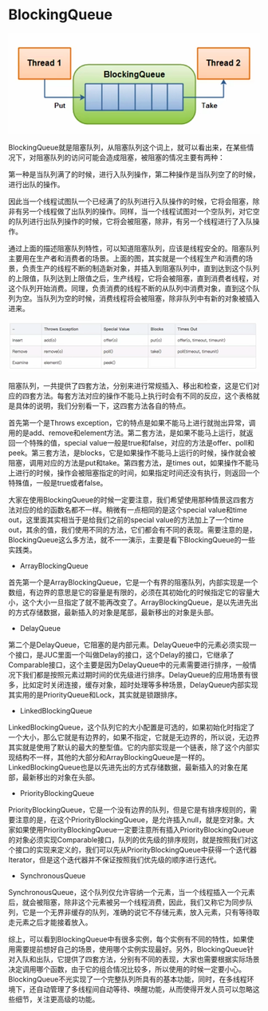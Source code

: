 # BlockingQueue

![8.3BlockingQueue.png](imgs/8.3BlockingQueue.png)

BlockingQueue就是阻塞队列，从阻塞队列这个词上，就可以看出来，在某些情况下，对阻塞队列的访问可能会造成阻塞，被阻塞的情况主要有两种：

第一种是当队列满了的时候，进行入队列操作，第二种操作是当队列空了的时候，进行出队的操作。

因此当一个线程试图队一个已经满了的队列进行入队操作的时候，它将会阻塞，除非有另一个线程做了出队列的操作。同样，当一个线程试图对一个空队列，对它空的队列进行出队列操作的时候，它将会被阻塞，除非，有另一个线程进行了入队操作。

通过上面的描述阻塞队列特性，可以知道阻塞队列，应该是线程安全的。阻塞队列主要用在生产者和消费者的场景。上面的图，其实就是一个线程生产和消费的场景，负责生产的线程不断的制造新对象，并插入到阻塞队列中，直到达到这个队列的上限值，队列达到上限值之后，生产线程，它将会被阻塞，直到消费者线程，对这个队列开始消费。同理，负责消费的线程不断的从队列中消费对象，直到这个队列为空。当队列为空的时候，消费线程将会被阻塞，除非队列中有新的对象被插入进来。

![8.3BlockingQueue提供的四套方法.png](imgs/8.3BlockingQueue提供的四套方法.png)

阻塞队列，一共提供了四套方法，分别来进行常规插入、移出和检查，这是它们对应的四套方法。每套方法对应的操作不能马上执行时会有不同的反应，这个表格就是具体的说明，我们分别看一下，这四套方法各自的特点。

首先第一个是Throws exception，它的特点是如果不能马上进行就抛出异常，调用的是add、remove和element方法。第二套方法，是如果不能马上运行，就返回一个特殊的值，special value一般是true和false，对应的方法是offer、poll和peek。第三套方法，是blocks，它是如果操作不能马上运行的时候，操作就会被阻塞，调用对应的方法是put和take。第四套方法，是times out，如果操作不能马上进行的时候，操作会被阻塞指定的时间，如果指定时间还没有执行，则返回一个特殊值，一般是true或者false。

大家在使用BlockingQueue的时候一定要注意，我们希望使用那种情景这四套方法对应的给的函数名都不一样。稍微有一点相同的是这个special value和time out，这里面其实相当于是给我们之前的special value的方法加上了一个time out，其余的值，我们使用不同的方法，它们都会有不同的表现。需要注意的是，BlockingQueue这么多方法，就不一一演示，主要是看下BlockingQueue的一些实践类。

- ArrayBlockingQueue

首先第一个是ArrayBlockingQueue，它是一个有界的阻塞队列，内部实现是一个数组，有边界的意思是它的容量是有限的，必须在其初始化的时候指定它的容量大小，这个大小一旦指定了就不能再改变了。ArrayBlockingQueue，是以先进先出的方式存储数据，最新插入的对象是尾部，最新移出的对象是头部。

- DelayQueue

第二个是DelayQueue，它阻塞的是内部元素。DelayQueue中的元素必须实现一个接口，是JUC里面一个叫做Delay的接口，这个Delay的接口，它继承了Comparable接口，这个主要是因为DelayQueue中的元素需要进行排序，一般情况下我们都是按照元素过期时间的优先级进行排序。DelayQueue的应用场景有很多，比如定时关闭连接，缓存对象，超时处理等多种场景，DelayQueue内部实现其实用的是PriorityQueue和Lock，其实就是锁跟排序。

- LinkedBlockingQueue

LinkedBlockingQueue，这个队列它的大小配置是可选的，如果初始化时指定了一个大小，那么它就是有边界的，如果不指定，它就是无边界的，所以说，无边界其实就是使用了默认的最大的整型值。它的内部实现是一个链表，除了这个内部实现结构不一样，其他的大部分和ArrayBlockingQueue是一样的。LinkedBlockingQueue也是以先进先出的方式存储数据，最新插入的对象在尾部，最新移出的对象在头部。

- PriorityBlockingQueue

PriorityBlockingQueue，它是一个没有边界的队列，但是它是有排序规则的，需要注意的是，在这个PriorityBlockingQueue，是允许插入null，就是空对象。大家如果使用PriorityBlockingQueue一定要注意所有插入PriorityBlockingQueue的对象必须实现Comparable接口，队列的优先级的排序规则，就是按照我们对这个接口的实现来定义的，我们可以先从PriorityBlockingQueue中获得一个迭代器Iterator，但是这个迭代器并不保证按照我们优先级的顺序进行迭代。

- SynchronousQueue

SynchronousQueue，这个队列仅允许容纳一个元素，当一个线程插入一个元素后，就会被阻塞，除非这个元素被另一个线程消费，因此，我们又称它为同步队列，它是一个无界非缓存的队列，准确的说它不存储元素，放入元素，只有等待取走元素之后才能接着放入。

综上，可以看到BlockingQueue中有很多实例，每个实例有不同的特性，如果使用需要提前想好自己的场景，使用哪个实例实现最好。另外，BlockingQueue针对入队和出队，它提供了四套方法，分别有不同的表现，大家也需要根据实际场景决定调用哪个函数，由于它的组合情况比较多，所以使用的时候一定要小心。BlockingQueue不光实现了一个完整队列所具有的基本功能，同时，在多线程环境下，还自动管理了多线程间自动等待、唤醒功能，从而使得开发人员可以忽略这些细节，关注更高级的功能。



